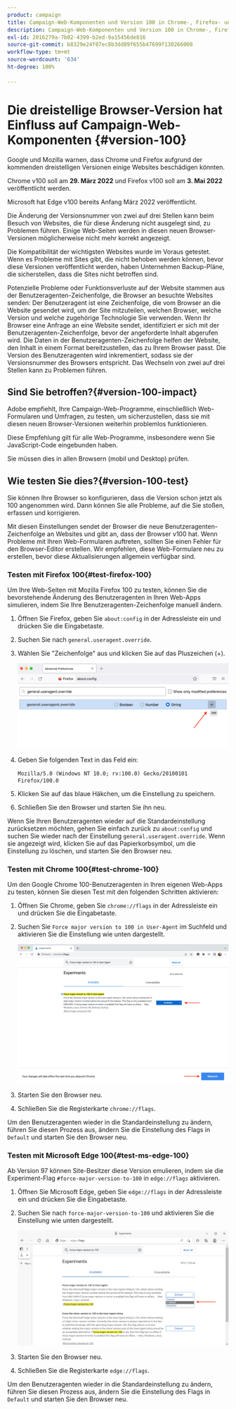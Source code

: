 ```yaml
---
product: campaign
title: Campaign-Web-Komponenten und Version 100 in Chrome-, Firefox- und Edge-Browsern
description: Campaign-Web-Komponenten und Version 100 in Chrome-, Firefox- und Edge-Browsern
exl-id: 2016279a-7b02-4399-b2ed-9a15456de816
source-git-commit: b8329e24f07ec8b3dd89f655b47699f130266008
workflow-type: tm+mt
source-wordcount: '634'
ht-degree: 100%

---
```


# Die dreistellige Browser-Version hat Einfluss auf Campaign-Web-Komponenten {#version-100}

Google und Mozilla warnen, dass Chrome und Firefox aufgrund der kommenden dreistelligen Versionen einige Websites beschädigen könnten.

Chrome v100 soll am **29. März 2022** und Firefox v100 soll am **3. Mai 2022** veröffentlicht werden.

Microsoft hat Edge v100 bereits Anfang März 2022 veröffentlicht.

Die Änderung der Versionsnummer von zwei auf drei Stellen kann beim Besuch von Websites, die für diese Änderung nicht ausgelegt sind, zu Problemen führen. Einige Web-Seiten werden in diesen neuen Browser-Versionen möglicherweise nicht mehr korrekt angezeigt.

Die Kompatibilität der wichtigsten Websites wurde im Voraus getestet. Wenn es Probleme mit Sites gibt, die nicht behoben werden können, bevor diese Versionen veröffentlicht werden, haben Unternehmen Backup-Pläne, die sicherstellen, dass die Sites nicht betroffen sind.

Potenzielle Probleme oder Funktionsverluste auf der Website stammen aus der Benutzeragenten-Zeichenfolge, die Browser an besuchte Websites senden: Der Benutzeragent ist eine Zeichenfolge, die vom Browser an die Website gesendet wird, um der Site mitzuteilen, welchen Browser, welche Version und welche zugehörige Technologie Sie verwenden. Wenn Ihr Browser eine Anfrage an eine Website sendet, identifiziert er sich mit der Benutzeragenten-Zeichenfolge, bevor der angeforderte Inhalt abgerufen wird. Die Daten in der Benutzeragenten-Zeichenfolge helfen der Website, den Inhalt in einem Format bereitzustellen, das zu Ihrem Browser passt. Die Version des Benutzeragenten wird inkrementiert, sodass sie der Versionsnummer des Browsers entspricht. Das Wechseln von zwei auf drei Stellen kann zu Problemen führen.

## Sind Sie betroffen?{#version-100-impact}

Adobe empfiehlt, Ihre Campaign-Web-Programme, einschließlich Web-Formularen und Umfragen, zu testen, um sicherzustellen, dass sie mit diesen neuen Browser-Versionen weiterhin problemlos funktionieren.

Diese Empfehlung gilt für alle Web-Programme, insbesondere wenn Sie JavaScript-Code eingebunden haben.

Sie müssen dies in allen Browsern (mobil und Desktop) prüfen.

## Wie testen Sie dies?{#version-100-test}

Sie können Ihre Browser so konfigurieren, dass die Version schon jetzt als 100 angenommen wird. Dann können Sie alle Probleme, auf die Sie stoßen, erfassen und korrigieren.

Mit diesen Einstellungen sendet der Browser die neue Benutzeragenten-Zeichenfolge an Websites und gibt an, dass der Browser v100 hat. Wenn Probleme mit Ihren Web-Formularen auftreten, sollten Sie einen Fehler für den Browser-Editor erstellen. Wir empfehlen, diese Web-Formulare neu zu erstellen, bevor diese Aktualisierungen allgemein verfügbar sind.

### Testen mit Firefox 100{#test-firefox-100}

Um Ihre Web-Seiten mit Mozilla Firefox 100 zu testen, können Sie die bevorstehende Änderung des Benutzeragenten in Ihren Web-Apps simulieren, indem Sie Ihre Benutzeragenten-Zeichenfolge manuell ändern.

1. Öffnen Sie Firefox, geben Sie `about:config` in der Adressleiste ein und drücken Sie die Eingabetaste.
1. Suchen Sie nach `general.useragent.override`.
1. Wählen Sie &quot;Zeichenfolge&quot; aus und klicken Sie auf das Pluszeichen (+).

   ![](assets/force-user-agent-firefox.png)

1. Geben Sie folgenden Text in das Feld ein:

   ```
   Mozilla/5.0 (Windows NT 10.0; rv:100.0) Gecko/20100101 Firefox/100.0
   ```

1. Klicken Sie auf das blaue Häkchen, um die Einstellung zu speichern.
1. Schließen Sie den Browser und starten Sie ihn neu.

Wenn Sie Ihren Benutzeragenten wieder auf die Standardeinstellung zurücksetzen möchten, gehen Sie einfach zurück zu `about:config` und suchen Sie wieder nach der Einstellung `general.useragent.override`.  Wenn sie angezeigt wird, klicken Sie auf das Papierkorbsymbol, um die Einstellung zu löschen, und starten Sie den Browser neu.

### Testen mit Chrome 100{#test-chrome-100}

Um den Google Chrome 100-Benutzeragenten in Ihren eigenen Web-Apps zu testen, können Sie diesen Test mit den folgenden Schritten aktivieren:

1. Öffnen Sie Chrome, geben Sie `chrome://flags` in der Adressleiste ein und drücken Sie die Eingabetaste.
1. Suchen Sie `Force major version to 100 in User-Agent` im Suchfeld und aktivieren Sie die Einstellung wie unten dargestellt.

   ![](assets/force-user-agent-chrome.png)

1. Starten Sie den Browser neu.
1. Schließen Sie die Registerkarte `chrome://flags`.

Um den Benutzeragenten wieder in die Standardeinstellung zu ändern, führen Sie diesen Prozess aus, ändern Sie die Einstellung des Flags in `Default` und starten Sie den Browser neu.


### Testen mit Microsoft Edge 100{#test-ms-edge-100}

Ab Version 97 können Site-Besitzer diese Version emulieren, indem sie die Experiment-Flag `#force-major-version-to-100` in `edge://flags` aktivieren.

1. Öffnen Sie Microsoft Edge, geben Sie `edge://flags` in der Adressleiste ein und drücken Sie die Eingabetaste.
1. Suchen Sie nach `force-major-version-to-100` und aktivieren Sie die Einstellung wie unten dargestellt.

   ![](assets/force-user-agent-edge.png)

1. Starten Sie den Browser neu.
1. Schließen Sie die Registerkarte `edge://flags`.

Um den Benutzeragenten wieder in die Standardeinstellung zu ändern, führen Sie diesen Prozess aus, ändern Sie die Einstellung des Flags in `Default` und starten Sie den Browser neu.
